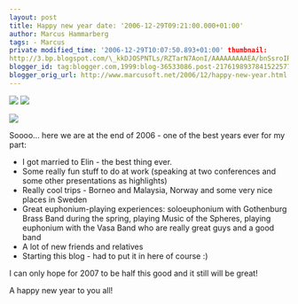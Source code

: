 ```yaml
---
layout: post
title: Happy new year date: '2006-12-29T09:21:00.000+01:00'
author: Marcus Hammarberg
tags: - Marcus
private modified_time: '2006-12-29T10:07:50.893+01:00' thumbnail:
http://3.bp.blogspot.com/\_kkDJOSPNTLs/RZTarN7AonI/AAAAAAAAAEA/bnSsroIRvOk/s72-c/DSC_1606.JPG
blogger_id: tag:blogger.com,1999:blog-36533086.post-2176198937841522577
blogger_orig_url: http://www.marcusoft.net/2006/12/happy-new-year.html
---
```


[<img
src="http://3.bp.blogspot.com/_kkDJOSPNTLs/RZTarN7AonI/AAAAAAAAAEA/bnSsroIRvOk/s320/DSC_1606.JPG"
id="BLOGGER_PHOTO_ID_5013872721176601202" style="CURSOR: hand"
data-border="0" />](http://3.bp.blogspot.com/_kkDJOSPNTLs/RZTarN7AonI/AAAAAAAAAEA/bnSsroIRvOk/s1600-h/DSC_1606.JPG)
[<img
src="http://1.bp.blogspot.com/_kkDJOSPNTLs/RZTSSt7AomI/AAAAAAAAADs/yRTvGxcDw4k/s320/150.jpg"
id="BLOGGER_PHOTO_ID_5013863504176783970" style="CURSOR: hand"
data-border="0" />](http://1.bp.blogspot.com/_kkDJOSPNTLs/RZTSSt7AomI/AAAAAAAAADs/yRTvGxcDw4k/s1600-h/150.jpg)

<div>

[<img
src="http://2.bp.blogspot.com/_kkDJOSPNTLs/RZTR997AokI/AAAAAAAAADc/ebGnslWQ43U/s320/marcus+p%C3%A5+skattjakt.JPG"
id="BLOGGER_PHOTO_ID_5013863147694498370" style="CURSOR: hand"
data-border="0" />](http://2.bp.blogspot.com/_kkDJOSPNTLs/RZTR997AokI/AAAAAAAAADc/ebGnslWQ43U/s1600-h/marcus+p%C3%A5+skattjakt.JPG)


<div>




<div>

Soooo... here we are at the end of 2006 - one of the best years ever for
my part:

</div>



-   I got married to Elin - the best thing ever.
-   Some really fun stuff to do at work (speaking at two conferences and
    some other presentations as highlights)
-   Really cool trips - Borneo and Malaysia, Norway and some very nice
    places in Sweden
-   Great euphonium-playing experiences: soloeuphonium with Gothenburg
    Brass Band during the spring, playing Music of the Spheres, playing
    euphonium with the Vasa Band who are really great guys and a good
    band
-   A lot of new friends and relatives
-   Starting this blog - had to put it in here of course :)



I can only hope for 2007 to be half this good and it still will be
great!



A happy new year to you all!

</div>

</div>
